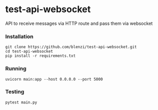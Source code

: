 # test-api-websocket

API to receive messages via HTTP route and pass them via websocket

### Installation

```shell
git clone https://github.com/blenzi/test-api-websocket.git
cd test-api-websocket
pip install -r requirements.txt
```

### Running

```shell
uvicorn main:app --host 0.0.0.0 --port 5000
```

### Testing

```shell
pytest main.py
```
